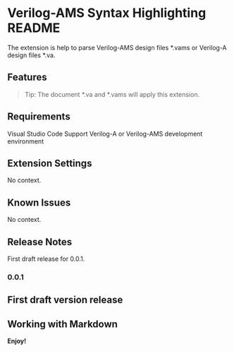 # Verilog-AMS Syntax Highlighting README
The extension is help to parse Verilog-AMS design files *.vams or Verilog-A design files *.va.
## Features
> Tip: The document *.va and *.vams will apply this extension.
## Requirements
Visual Studio Code
Support Verilog-A or Verilog-AMS development environment
## Extension Settings
No context.
## Known Issues
No context.
## Release Notes
First draft release for 0.0.1.
### 0.0.1
First draft version release
-----------------------------------------------------------------------------------------------------------
## Working with Markdown
**Enjoy!**

